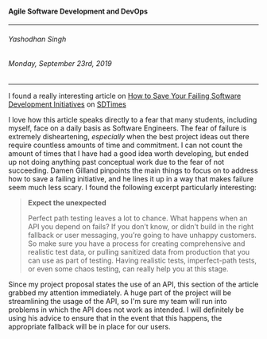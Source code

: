 #### **Agile Software Development and DevOps**
---
###### Yashodhan Singh  
###### Monday, September 23rd, 2019  
---  

I found a really interesting article on [How to Save Your Failing Software Development Initiatives](https://sdtimes.com/softwaredev/dont-become-a-statistic-how-to-save-your-failing-software-development-initiatives/) on [SDTimes](https://sdtimes.com "A cool Software Development news website")

I love how this article speaks directly to a fear that many students, including myself, face on a daily basis as Software Engineers. The fear of failure is extremely disheartening, *especially* when the best project ideas out there require countless amounts of time and commitment. I can not count the amount of times that I have had a good idea worth developing, but ended up not doing anything past conceptual work due to the fear of not succeeding. Damen Gilland pinpoints the main things to focus on to address how to save a failing initiative, and he lines it up in a way that makes failure seem much less scary. I found the following excerpt particularly interesting:  
>**Expect the unexpected**  
>
>Perfect path testing leaves a lot to chance. What happens when an API you depend on fails? If you don’t know, or didn’t build in the right fallback or user messaging, you’re going to have unhappy customers. So make sure you have a process for creating comprehensive and realistic test data, or pulling sanitized data from production that you can use as part of testing. Having realistic tests, imperfect-path tests, or even some chaos testing, can really help you at this stage.  

Since my project proposal states the use of an API, this section of the article grabbed my attention immediately. A huge part of the project will be streamlining the usage of the API, so I'm sure my team will run into problems in which the API does not work as intended. I will definitely be using his advice to ensure that in the event that this happens, the appropriate fallback will be in place for our users.
